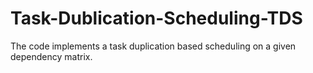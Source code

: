 # Task-Dublication-Scheduling-TDS
The code implements a task duplication based scheduling on a given dependency matrix.
